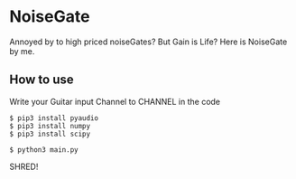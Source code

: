 # NoiseGate
Annoyed by to high priced noiseGates? But Gain is Life? Here is NoiseGate by me.

## How to use 
Write your Guitar input Channel to CHANNEL in the code
    
    $ pip3 install pyaudio 
    $ pip3 install numpy 
    $ pip3 install scipy
    
    $ python3 main.py
SHRED!
